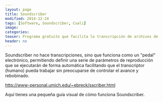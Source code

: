 ```yaml
---
layout: page
title: Soundscriber
modified: 2014-12-24
tags: [Software, Soundscriber, Cuali]
image:
categories:
teaser: Programa gratuito que facilita la transcripción de archivos de sonido o vídeo.
header: no
---
```


Soundscriber no hace transcripciones, sino que funciona como un "pedal" electrónico, permitiendo definir una serie de parámetros de reproducción que se ejecutarán de forma automática facilitando que el transcriptor (humano) pueda trabajar sin preocuparse de controlar el avance y rebobinado.

<http://www-personal.umich.edu/~ebreck/sscriber.html>

Aquí tienes una pequeña guía visual de cómo funciona Soundscriber.

